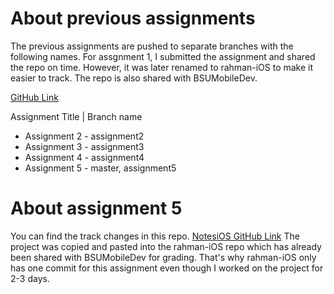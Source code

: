 # About previous assignments

The previous assignments are pushed to separate branches with the following names.
For assgnment 1, I submitted the assignment and shared the repo on time. However, it was later renamed to rahman-iOS to make it easier to track. The repo is also shared with BSUMobileDev.

[GitHub Link](https://github.com/nabilrhman/rahman-iOS)

Assignment Title | Branch name 
- Assignment 2   - assignment2
- Assignment 3   - assignment3
- Assignment 4   - assignment4
- Assignment 5   - master, assignment5

# About assignment 5

You can find the track changes in this repo.
[NotesiOS GitHub Link](https://github.com/nabilrhman/NotesiOS)
The project was copied and pasted into the rahman-iOS repo which has already been shared with BSUMobileDev for grading. That's why rahman-iOS only has one commit for this assignment even though I worked on the project for 2-3 days. 




